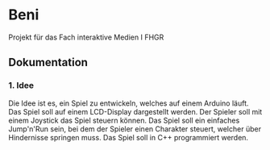 # Beni
 Projekt für das Fach interaktive Medien I FHGR

## Dokumentation
### 1. Idee
Die Idee ist es, ein Spiel zu entwickeln, welches auf einem Arduino läuft. Das Spiel soll auf einem LCD-Display dargestellt werden. Der Spieler soll mit einem Joystick das Spiel steuern können. Das Spiel soll ein einfaches Jump'n'Run sein, bei dem der Spieler einen Charakter steuert, welcher über Hindernisse springen muss. Das Spiel soll in C++ programmiert werden.
